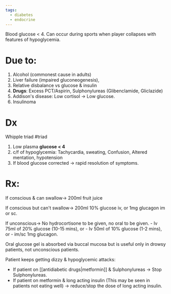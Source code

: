 ```yaml
---
tags:
  - diabetes
  - endocrine
---
```

Blood glucose < 4.
Can occur during sports when player collapses with features of hypoglycemia.
# Due to:
1. Alcohol (commonest cause in adults)
2. Liver failure (impaired gluconeogenesis),
3. Relative disbalance vs glucose & insulin
4. **Drugs**: Excess PCT/Aspirin, Sulphonylureas (Glibenclamide, Gliclazide)
5. Addison's disease: Low cortisol -> Low glucose.
6. Insulinoma

# Dx
Whipple triad #triad 
1. Low plasma **glucose < 4**
2. c/f of hypoglycemia: Tachycardia, sweating, Confusion, Altered mentation, hypotension
3. If blood glucose corrected -> rapid resolution of symptoms.

# Rx:
If conscious & can swallow-> 200ml fruit juice

If conscious but can't swallow-> 200ml 10% glucose iv, or 1mg glucagon im or sc.

If unconscious-> 
	No hydrocortisone to be given, no oral to be given.
	- Iv 75ml of 20% glucose (10-15 mins), or
	- Iv 50ml of 10% glucose (1-2 mins), or
	- im/sc 1mg glucagon.

Oral glucose gel is absorbed via buccal mucosa but is useful only in drowsy patients, not unconscious patients.

Patient keeps getting dizzy & hypoglycemic attacks:
- If patient on [[antidiabetic drugs|metformin]] & Sulphonylureas -> Stop Sulphonylureas.
- If patient on metformin & long acting insulin (This may be seen in patients not eating well) -> reduce/stop the dose of long acting insulin.